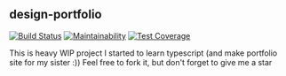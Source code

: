 ## design-portfolio
[![Build Status](https://travis-ci.com/foofaev/design-portfolio.svg?branch=master)](https://travis-ci.com/foofaev/design-portfolio)
[![Maintainability](https://api.codeclimate.com/v1/badges/8e1b59fc0e0f232131c0/maintainability)](https://codeclimate.com/github/foofaev/design-portfolio/maintainability)
[![Test Coverage](https://api.codeclimate.com/v1/badges/8e1b59fc0e0f232131c0/test_coverage)](https://codeclimate.com/github/foofaev/design-portfolio/test_coverage)

This is heavy WIP project I started to learn typescript (and make portfolio site for my sister :))
Feel free to fork it, but don't forget to give me a star
